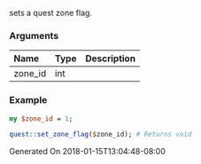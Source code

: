 sets a quest  zone flag.
### Arguments
**Name**|**Type**|**Description**
:---|:---|:---
zone_id|int|

### Example

```perl
my $zone_id = 1;

quest::set_zone_flag($zone_id); # Returns void
```


Generated On 2018-01-15T13:04:48-08:00